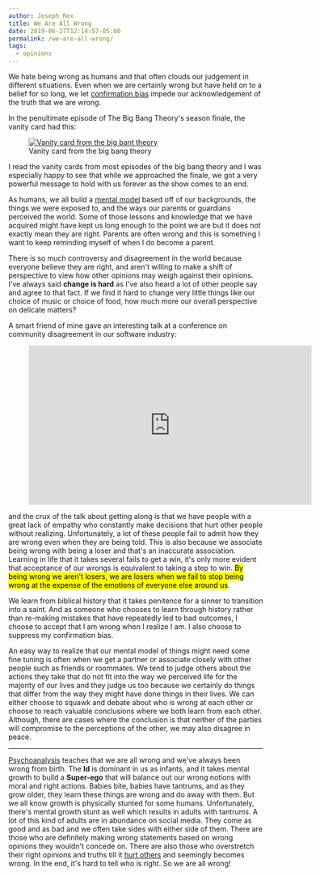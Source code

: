 ```yaml
---
author: Joseph Rex
title: We Are All Wrong
date: 2019-06-27T12:14:57-05:00
permalink: /we-are-all-wrong/
tags:
  - opinions
---
```

We hate being wrong as humans and that often clouds our judgement
in different situations. Even when we are certainly wrong but
have held on to a belief for so long, we let [confirmation bias](https://en.wikipedia.org/wiki/Confirmation_bias)
impede our acknowledgement of the truth that we are wrong.
<!--more-->


In the penultimate episode of The Big Bang Theory's season finale,
the vanity card had this:

<figure>
  <a href="https://res.cloudinary.com/strich/image/upload/v1561655459/Screenshot_2019-05-17_14.47.48_gnmcor.jpg" target="_blank">
  <img src="https://res.cloudinary.com/strich/image/upload/v1561655459/Screenshot_2019-05-17_14.47.48_gnmcor.jpg" alt="Vanity card from the big bant theory" loading="lazy">
  </a>
  <figcaption>Vanity card from the big bang theory</figcaption>
</figure>

I read the vanity cards from most episodes of the big bang theory and I was
especially happy to see that while we approached the finale, we got a very
powerful message to hold with us forever as the show comes to an end.

As humans, we all build a [mental model][2] based off of our backgrounds,
the things we were exposed to, and the ways our parents or guardians perceived
the world. Some of those lessons and knowledge that we have acquired might
have kept us long enough to the point we are but it does not exactly mean
they are right. Parents are often wrong and this is something I want to
keep reminding myself of when I do become a parent.

There is so much controversy and disagreement in the world because everyone
believe they are right, and aren't willing to make a shift of perspective to
view how other opinions may weigh against their opinions. I've always said
**change is hard** as I've also heard a lot of other people say and agree to
that fact. If we find it hard to change very little things like our choice
of music or choice of food, how much more our overall perspective on delicate
matters?

A smart friend of mine gave an interesting talk at a conference on community
disagreement in our software industry:

<figure class="video">
<iframe width="560" height="315" src="https://www.youtube.com/embed/7-C0KGA7xb4" frameborder="0" allow="accelerometer; autoplay; encrypted-media; gyroscope; picture-in-picture" allowfullscreen></iframe>
</figure>

and the crux of the talk about getting along is that we have people with a great
lack of empathy who constantly make decisions that hurt other people without
realizing. Unfortunately, a lot of these people fail to admit how they are wrong
even when they are being told. This is also because we associate being wrong
with being a loser and that's an inaccurate association. Learning in life that it
takes several fails to get a win, it's only more evident that acceptance of
our wrongs is equivalent to taking a step to win. <mark>By being wrong we aren't losers, we
are losers when we fail to stop being wrong at the expense of the emotions of
everyone else around us</mark>.

We learn from biblical history that it takes penitence for a sinner to transition
into a saint. And as someone who chooses to learn through history rather than
re-making mistakes that have repeatedly led to bad outcomes, I choose to accept that
I am wrong when I realize I am. I also choose to suppress my confirmation bias.

An easy way to realize that our mental model of things might need some fine tuning
is often when we get a partner or associate closely with other people such as friends
or roommates. We tend to judge others about the actions they take that do not fit
into the way we perceived life for the majority of our lives and they judge us too
because we certainly do things that differ from the way they might have done things
in their lives. We can either choose to squawk and debate about who is wrong at
each other or choose to reach valuable conclusions where we both learn from each other.
Although, there are cases where the conclusion is that neither of the parties will
compromise to the perceptions of the other, we may also disagree in peace.

<hr>

[Psychoanalysis][3] teaches that we are all wrong and we've always been wrong from birth.
The **Id** is dominant in us as infants, and it takes mental growth to build a **Super-ego**
that will balance out our wrong notions with moral and right actions. Babies bite,
babies have tantrums, and as they grow older, they learn these things are wrong and do
away with them. But we all know growth is physically stunted for some humans. Unfortunately,
there's mental growth stunt as well which results in adults with tantrums. A lot of this
kind of adults are in abundance on social media. They come as good and as bad and we
often take sides with either side of them. There are those who are definitely making
wrong statements based on wrong opinions they wouldn't concede on. There are also
those who overstretch their right opinions and truths till it [hurt others][4] and seemingly
becomes wrong. In the end, it's hard to tell who is right. So we are all wrong!

[1]: https://en.wikipedia.org/wiki/Confirmation_bias
[2]: https://en.wikipedia.org/wiki/Mental_model
[3]: https://en.wikipedia.org/wiki/Id,_ego_and_super-ego#Super-ego
[4]: https://www.josephrex.me/hurt-people-hurt-people/